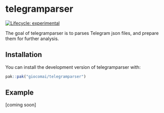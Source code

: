 
<!-- README.md is generated from README.Rmd. Please edit that file -->

# telegramparser

<!-- badges: start -->

[![Lifecycle:
experimental](https://img.shields.io/badge/lifecycle-experimental-orange.svg)](https://lifecycle.r-lib.org/articles/stages.html#experimental)
<!-- badges: end -->

The goal of telegramparser is to parses Telegram json files, and prepare
them for further analysis.

## Installation

You can install the development version of telegramparser with:

``` r
pak::pak("giocomai/telegramparser")
```

## Example

\[coming soon\]
